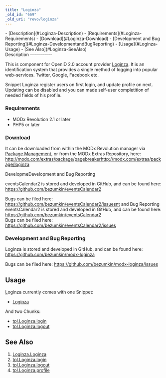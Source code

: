 ```yaml
---
title: "Loginza"
_old_id: "669"
_old_uri: "revo/loginza"
---
```


<div>- [Description](#Loginza-Description)
  - [Requirements](#Loginza-Requirements)
  - [Download](#Loginza-Download)
  - [Development and Bug Reporting](#Loginza-DevelopmentandBugReporting)
- [Usage](#Loginza-Usage)
- [See Also](#Loginza-SeeAlso)

</div>Description
-----------

This is component for OpenID 2.0 account provider [Loginza](http://loginza.ru/?lang=en). It is an identification system that provides a single method of logging into popular web-services. Twitter, Google, Facebook etc.

Snippet Loginza register users on first login, and update profile on next. Updating can be disabled and you can made self-user completition of needed fields of his profile.

### Requirements

- MODx Revolution 2.1 or later
- PHP5 or later

### Download

It can be downloaded from within the MODx Revolution manager via [Package Management](/revolution/2.x/developing-in-modx/advanced-development/package-management "Package Management"), or from the MODx Extras Repository, here: <http://modx.com/extras/package/pagebreaker><http://modx.com/extras/package/loginza>

DevelopmeDevelopment and Bug Reporting

eventsCalendar2 is stored and developed in GitHub, and can be found here: <https://github.com/bezumkin/eventsCalendar2>

Bugs can be filed here: <https://github.com/bezumkin/eventsCalendar2/issuesnt> and Bug Reporting   
eventsCalendar2 is stored and developed in GitHub, and can be found here: <https://github.com/bezumkin/eventsCalendar2>  
Bugs can be filed here: <https://github.com/bezumkin/eventsCalendar2/issues>

### Development and Bug Reporting

Loginza is stored and developed in GitHub, and can be found here: <https://github.com/bezumkin/modx-loginza>

Bugs can be filed here: <https://github.com/bezumkin/modx-loginza/issues>

Usage
-----

[L](/extras/revo/pagebreaker/pagebreaker.pagebreaker "PageBreaker.PageBreaker")oginza currently comes with one Snippet:

- [Loginza](/extras/revo/loginza/loginza.loginza "Loginza.Loginza")

And two Chunks:

- [tpl.Loginza.login](/extras/revo/loginza/tpl.loginza.login "tpl.Loginza.login")
- [tpl.Loginza.logout](/extras/revo/loginza/tpl.loginza.logout "tpl.Loginza.logout")

See Also
--------

1. [Loginza.Loginza](/extras/revo/loginza/loginza.loginza)
2. [tpl.Loginza.login](/extras/revo/loginza/tpl.loginza.login)
3. [tpl.Loginza.logout](/extras/revo/loginza/tpl.loginza.logout)
4. [tpl.Loginza.profile](/extras/revo/loginza/tpl.loginza.profile)